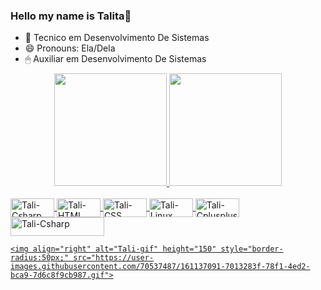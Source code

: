 ### Hello my name is Talita👋

- 🌱 Tecnico em Desenvolvimento De Sistemas
- 😄 Pronouns: Ela/Dela
- 🖱 Auxiliar em Desenvolvimento De Sistemas

<div align="center">
  <a href="https://github.com/talitatodesco">
  <img height="180em" src="https://github-readme-stats.vercel.app/api?username=talitatodesco&show_icons=true&theme=shades-of-purple&include_all_commits=true&count_private=true"/>
  <img height="180em" src="https://github-readme-stats.vercel.app/api/top-langs/?username=talitatodesco&layout=compact&langs_count=7&theme=shades-of-purple"/>
</div>

  <div style="display: inline_block"><br>
  <img align="center" alt="Tali-Csharp" height="30" width="70" src="https://img.shields.io/badge/C%23-239120?style=for-the-badge&logo=c-sharp&logoColor=white">
  <img align="center" alt="Tali-HTML" height="30" width="70" src="https://img.shields.io/badge/HTML5-E34F26?style=for-the-badge&logo=html5&logoColor=white">
  <img align="center" alt="Tali-CSS" height="30" width="70" src="https://img.shields.io/badge/CSS3-1572B6?style=for-the-badge&logo=css3&logoColor=white">
  <img align="center" alt="Tali-Linux" height="30" width="70" src="https://img.shields.io/badge/Ubuntu-E95420?style=for-the-badge&logo=ubuntu&logoColor=white">
  <img align="center" alt="Tali-Cplusplus" height="30" width="70" src="https://img.shields.io/badge/C%2B%2B-00599C?style=for-the-badge&logo=c%2B%2B&logoColor=white">
  <img align="center" alt="Tali-Csharp" height="30" width="150" src="https://img.shields.io/badge/Nintendo_3DS-D12228?style=for-the-badge&logo=nintendo-3ds&logoColor=white">
  
    <img align="right" alt="Tali-gif" height="150" style="border-radius:50px;" src="https://user-images.githubusercontent.com/70537487/161137091-7013283f-78f1-4ed2-bca9-7d6c8f9cb987.gif">
</div>

